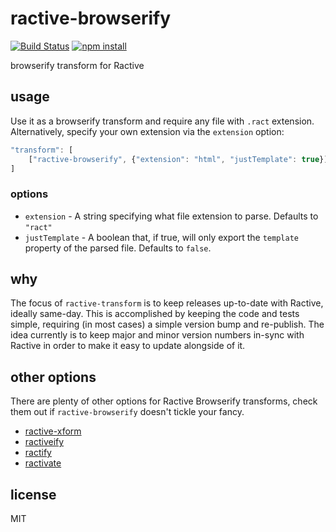 # ractive-browserify

[![Build Status](http://img.shields.io/travis/jarofghosts/ractive-browserify.svg?style=flat)](https://travis-ci.org/jarofghosts/ractive-browserify)
[![npm install](http://img.shields.io/npm/dm/ractive-browserify.svg?style=flat)](https://www.npmjs.org/package/ractive-browserify)

browserify transform for Ractive

## usage

Use it as a browserify transform and require any file with `.ract` extension.
Alternatively, specify your own extension via the `extension` option:

```js
"transform": [
    ["ractive-browserify", {"extension": "html", "justTemplate": true}]
]
```

### options

* `extension` - A string specifying what file extension to parse. Defaults to
  `"ract"`
* `justTemplate` - A boolean that, if true, will only export the `template`
  property of the parsed file. Defaults to `false`.

## why

The focus of `ractive-transform` is to keep releases up-to-date with Ractive,
ideally same-day. This is accomplished by keeping the code and tests simple,
requiring (in most cases) a simple version bump and re-publish. The idea
currently is to keep major and minor version numbers in-sync with Ractive in
order to make it easy to update alongside of it.

## other options

There are plenty of other options for Ractive Browserify transforms, check them
out if `ractive-browserify` doesn't tickle your fancy.

* [ractive-xform](http://npm.im/ractive-xform)
* [ractiveify](http://npm.im/ractiveify)
* [ractify](http://npm.im/ractify)
* [ractivate](http://npm.im/ractivate)

## license

MIT
